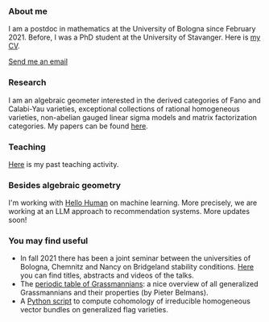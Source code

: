 
### About me

I am a postdoc in mathematics at the University of Bologna since February 2021. Before, I was a PhD student at the University of Stavanger. Here is [my CV](https://marcorampazzo.github.io/CV_Jan_2023.pdf).

[Send me an email](mailto:marco.rampazzo3@unibo.it)

### Research

I am an algebraic geometer interested in the derived categories of Fano and Calabi-Yau varieties, exceptional collections of rational homogeneous varieties, non-abelian gauged linear sigma models and matrix factorization categories. My papers can be found [here](https://marcorampazzo.github.io/papers).

### Teaching

[Here](https://marcorampazzo.github.io/CV_Jan_2023.pdf) is my past teaching activity.

### Besides algebraic geometry
I'm working with [Hello Human](https://www.hellohuman.it) on machine learning. More precisely, we are working at an LLM approach to recommendation systems. More updates soon!

### You may find useful

* In fall 2021 there has been a joint seminar between the universities of Bologna, Chemnitz and Nancy on Bridgeland stability conditions. [Here](https://marcorampazzo.github.io/bridgeland) you can find titles, abstracts and videos of the talks.
* The [periodic table of Grassmannians](https://www.grassmannian.info): a nice overview of all generalized Grassmannians and their properties (by Pieter Belmans).
* A [Python script](https://github.com/marcorampazzo/bott-theorem) to compute cohomology of irreducible homogeneous vector bundles on generalized flag varieties.
